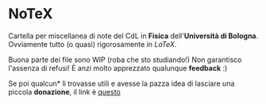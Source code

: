 # NoTeX
Cartella per miscellanea di note del CdL in **Fisica** dell'**Università di Bologna**.
Ovviamente tutto (o quasi) rigorosamente in *LaTeX*.

Buona parte dei file sono WIP (roba che sto studiando!)
Non garantisco l'assenza di refusi! È anzi molto apprezzato qualunque **feedback** :)

Se poi qualcun* li trovasse utili e avesse la pazza idea di lasciare una piccola **donazione**, il link è [questo](https://paypal.me/albizago)
